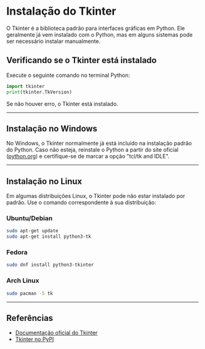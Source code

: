 # Instalação do Tkinter

O Tkinter é a biblioteca padrão para interfaces gráficas em Python. Ele geralmente já vem instalado com o Python, mas em alguns sistemas pode ser necessário instalar manualmente.

## Verificando se o Tkinter está instalado

Execute o seguinte comando no terminal Python:

```python
import tkinter
print(tkinter.TkVersion)
```

Se não houver erro, o Tkinter está instalado.

---

## Instalação no Windows

No Windows, o Tkinter normalmente já está incluído na instalação padrão do Python. Caso não esteja, reinstale o Python a partir do site oficial ([python.org](https://www.python.org/downloads/)) e certifique-se de marcar a opção "tcl/tk and IDLE".

---

## Instalação no Linux

Em algumas distribuições Linux, o Tkinter pode não estar instalado por padrão. Use o comando correspondente à sua distribuição:

### Ubuntu/Debian

```bash
sudo apt-get update
sudo apt-get install python3-tk
```

### Fedora

```bash
sudo dnf install python3-tkinter
```

### Arch Linux

```bash
sudo pacman -S tk
```

---

## Referências

- [Documentação oficial do Tkinter](https://docs.python.org/pt-br/3/library/tkinter.html)
- [Tkinter no PyPI](https://pypi.org/project/tk/)
